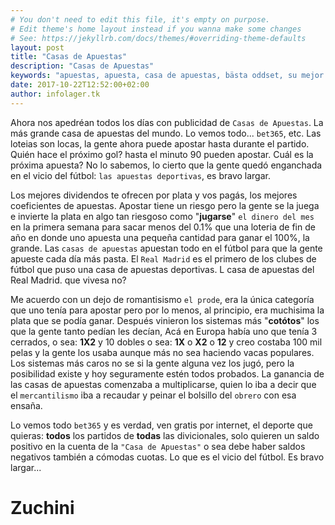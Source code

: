 ```yaml
---
# You don't need to edit this file, it's empty on purpose.
# Edit theme's home layout instead if you wanna make some changes
# See: https://jekyllrb.com/docs/themes/#overriding-theme-defaults
layout: post
title: "Casas de Apuestas"
description: "Casas de Apuestas"
keywords: "apuestas, apuesta, casa de apuestas, bästa oddset, su mejor opción en apuestas, la casa de apuestas más grande del mundo."
date: 2017-10-22T12:52:00+02:00
author: infolager.tk
---
```



	
Ahora nos apedréan todos los días con publicidad de `Casas de Apuestas`. La más grande casa de apuestas del mundo. Lo vemos todo...
`bet365`, etc. Las loteias son locas, la gente ahora puede apostar hasta durante el partido. Quién hace el próximo gol? hasta el minuto 90 pueden apostar. Cuál es la próxima apuesta?
No lo sabemos, lo cierto que la gente quedó enganchada en el vicio del fútbol: `las apuestas deportivas`, es bravo largar.

Los mejores dividendos te ofrecen por plata y vos pagás, los mejores coeficientes de apuestas. Apostar tiene un riesgo pero la gente se la juega e invierte la plata en algo tan riesgoso como
"__jugarse__" `el dinero del mes` en la primera semana para sacar menos del 0.1% que una loteria de fin de año en donde uno apuesta una pequeña cantidad para ganar el 100%, la grande. Las `casas de apuestas` apuestan todo
en el fútbol para que la gente apueste cada día más pasta. El `Real Madrid` es el primero de los clubes de fútbol que puso una casa de apuestas deportivas. L casa de apuestas del Real Madrid. que vivesa no?

Me acuerdo con un dejo de romantisismo `el prode`, era la única categoría que uno tenía para apostar pero por lo menos, al principio, era muchisima la plata que se podía ganar. Después vinieron los sistemas
más "__cotótos__" los que la gente tanto pedían les decían, Acá en Europa había uno que tenía 3 cerrados, o sea: __1X2__ y 10 dobles o sea: __1X__ o __X2__ o __12__ y creo costaba 100 mil pelas y la gente los usaba aunque más no sea
haciendo vacas populares. Los sistemas más caros no se si la gente alguna vez los jugó, pero la posibilidad existe y hoy seguramente estén todos probados. La ganancia de las casas de apuestas comenzaba a multiplicarse, quien lo iba a decir que el `mercantilismo` iba a recaudar y peinar el bolsillo del `obrero` con esa ensaña.

Lo vemos todo `bet365`  y es verdad, ven gratis por internet, el deporte que quieras: __todos__ los partidos de __todas__ las divicionales, solo quieren un saldo positivo en la cuenta de la `"Casa de Apuestas"` o sea debe haber saldos
negativos también a cómodas cuotas. Lo que es el vicio del fútbol.
Es bravo largar...


Zuchini
=======
